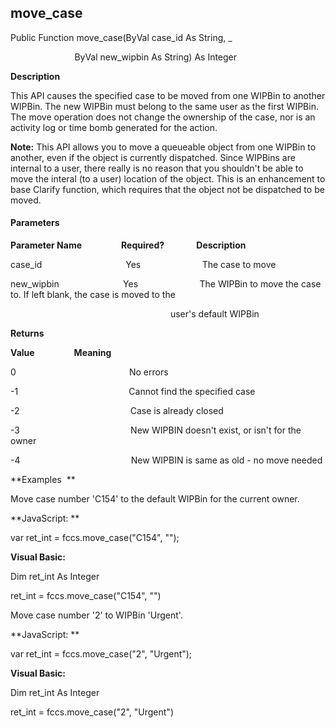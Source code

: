 move_case
---------

Public Function move_case(ByVal case_id As String, _

                          ByVal new_wipbin As String) As Integer

**Description**

This API causes the specified case to be moved from one WIPBin to another WIPBin. The new WIPBin must belong to the same user as the first WIPBin. The move operation does not change the ownership of the case, nor is an activity log or time bomb generated for the action.

**Note:** This API allows you to move a queueable object from one WIPBin to another, even if the object is currently dispatched. Since WIPBins are internal to a user, there really is no reason that you shouldn't be able to move the interal (to a user) location of the object. This is an enhancement to base Clarify function, which requires that the object not be dispatched to be moved.

#### Parameters
**Parameter Name**                **Required?**             **Description**

case_id                                  Yes                         The case to move

new_wipbin                          Yes                         The WIPBin to move the case to. If left blank, the case is moved to the  

                                                                 user's default WIPBin

**Returns**

**Value**                **Meaning**

0                                              No errors

-1                                             Cannot find the specified case

-2                                             Case is already closed

-3                                             New WIPBIN doesn't exist, or isn't for the owner

-4                                             New WIPBIN is same as old - no move needed

**Examples  **

 Move case number 'C154' to the default WIPBin for the current owner.

**JavaScript: **

var ret_int = fccs.move_case("C154", "");

**Visual Basic:**

Dim ret_int As Integer

ret_int = fccs.move_case("C154", "")

 Move case number '2' to WIPBin 'Urgent'.

**JavaScript: **

var ret_int = fccs.move_case("2", "Urgent");

**Visual Basic:**

Dim ret_int As Integer

ret_int = fccs.move_case("2", "Urgent")